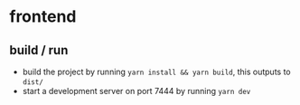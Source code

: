 # frontend
## build / run
* build the project by running `yarn install && yarn build`, this outputs to `dist/`
* start a development server on port 7444 by running `yarn dev`